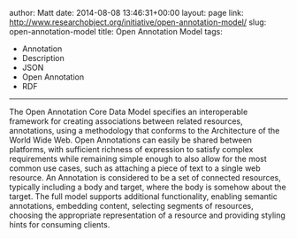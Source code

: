 author: Matt
date: 2014-08-08 13:46:31+00:00
layout: page
link: http://www.researchobject.org/initiative/open-annotation-model/
slug: open-annotation-model
title: Open Annotation Model
tags:
- Annotation
- Description
- JSON
- Open Annotation
- RDF
---
The Open Annotation Core Data Model specifies an interoperable framework for creating associations between related resources, annotations, using a methodology that conforms to the Architecture of the World Wide Web. Open Annotations can easily be shared between platforms, with sufficient richness of expression to satisfy complex requirements while remaining simple enough to also allow for the most common use cases, such as attaching a piece of text to a single web resource.
An Annotation is considered to be a set of connected resources, typically including a body and target, where the body is somehow about the target. The full model supports additional functionality, enabling semantic annotations, embedding content, selecting segments of resources, choosing the appropriate representation of a resource and providing styling hints for consuming clients.
